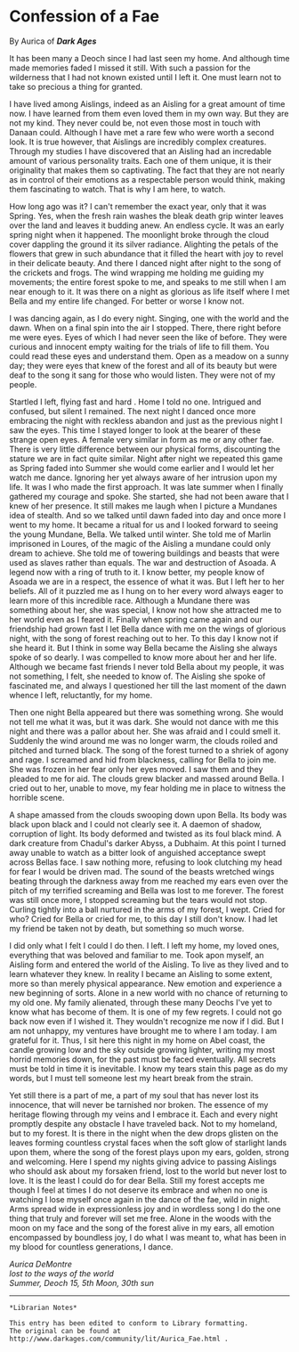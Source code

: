 # Confession of a Fae

By Aurica of **_Dark Ages_**

It has been many a Deoch since I had last seen my home. And although time made
memories faded I missed it still. With such a passion for the wilderness that I
had not known existed until I left it. One must learn not to take so precious a
thing for granted.

I have lived among Aislings, indeed as an Aisling for a great amount of time
now. I have learned from them even loved them in my own way. But they are not
my kind. They never could be, not even those most in touch with Danaan could.
Although I have met a rare few who were worth a second look. It is true
however, that Aislings are incredibly complex creatures. Through my studies I
have discovered that an Aisling had an incredable amount of various personality
traits. Each one of them unique, it is their originality that makes them so
captivating. The fact that they are not nearly as in control of their emotions
as a respectable person would think, making them fascinating to watch. That is
why I am here, to watch.

How long ago was it? I can't remember the exact year, only that it was Spring.
Yes, when the fresh rain washes the bleak death grip winter leaves over the
land and leaves it budding anew. An endless cycle. It was an early spring night
when it happened. The moonlight broke through the cloud cover dappling the
ground it its silver radiance. Alighting the petals of the flowers that grew in
such abundance that it filled the heart with joy to revel in their delicate
beauty. And there I danced night after night to the song of the crickets and
frogs. The wind wrapping me holding me guiding my movements; the entire forest
spoke to me, and speaks to me still when I am near enough to it. It was there
on a night as glorious as life itself where I met Bella and my entire life
changed. For better or worse I know not.

I was dancing again, as I do every night. Singing, one with the world and the
dawn. When on a final spin into the air I stopped. There, there right before me
were eyes. Eyes of which I had never seen the like of before. They were curious
and innocent empty waiting for the trials of life to fill them. You could read
these eyes and understand them. Open as a meadow on a sunny day; they were eyes
that knew of the forest and all of its beauty but were deaf to the song it sang
for those who would listen. They were not of my people.

Startled I left, flying fast and hard . Home I told no one. Intrigued and
confused, but silent I remained. The next night I danced once more embracing
the night with reckless abandon and just as the previous night I saw the eyes.
This time I stayed longer to look at the bearer of these strange open eyes. A
female very similar in form as me or any other fae. There is very little
difference between our physical forms, discounting the stature we are in fact
quite similar. Night after night we repeated this game as Spring faded into
Summer she would come earlier and I would let her watch me dance. Ignoring her
yet always aware of her intrusion upon my life. It was I who made the first
approach. It was late summer when I finally gathered my courage and spoke. She
started, she had not been aware that I knew of her presence. It still makes me
laugh when I picture a Mundanes idea of stealth. And so we talked until dawn
faded into day and once more I went to my home. It became a ritual for us and I
looked forward to seeing the young Mundane, Bella. We talked until winter. She
told me of Marlin imprisoned in Loures, of the magic of the Aisling a mundane
could only dream to achieve. She told me of towering buildings and beasts that
were used as slaves rather than equals. The war and destruction of Asoada. A
legend now with a ring of truth to it. I know better, my people know of Asoada
we are in a respect, the essence of what it was. But I left her to her beliefs.
All of it puzzled me as I hung on to her every word always eager to learn more
of this incredible race. Although a Mundane there was something about her, she
was special, I know not how she attracted me to her world even as I feared it.
Finally when spring came again and our friendship had grown fast I let Bella
dance with me on the wings of glorious night, with the song of forest reaching
out to her. To this day I know not if she heard it. But I think in some way
Bella became the Aisling she always spoke of so dearly. I was compelled to know
more about her and her life. Although we became fast friends I never told Bella
about my people, it was not something, I felt, she needed to know of. The
Aisling she spoke of fascinated me, and always I questioned her till the last
moment of the dawn whence I left, reluctantly, for my home.

Then one night Bella appeared but there was something wrong. She would not tell
me what it was, but it was dark. She would not dance with me this night and
there was a pallor about her. She was afraid and I could smell it. Suddenly the
wind around me was no longer warm, the clouds roiled and pitched and turned
black. The song of the forest turned to a shriek of agony and rage. I screamed
and hid from blackness, calling for Bella to join me. She was frozen in her
fear only her eyes moved. I saw them and they pleaded to me for aid. The clouds
grew blacker and massed around Bella. I cried out to her, unable to move, my
fear holding me in place to witness the horrible scene.

A shape amassed from the clouds swooping down upon Bella. Its body was black
upon black and I could not clearly see it. A daemon of shadow, corruption of
light. Its body deformed and twisted as its foul black mind. A dark creature
from Chadul's darker Abyss, a Dubhaim. At this point I turned away unable to
watch as a bitter look of anguished acceptance swept across Bellas face. I saw
nothing more, refusing to look clutching my head for fear I would be driven
mad. The sound of the beasts wretched wings beating through the darkness away
from me reached my ears even over the pitch of my terrified screaming and Bella
was lost to me forever. The forest was still once more, I stopped screaming but
the tears would not stop. Curling tightly into a ball nurtured in the arms of
my forest, I wept. Cried for who? Cried for Bella or cried for me, to this day
I still don't know. I had let my friend be taken not by death, but something so
much worse.

I did only what I felt I could I do then. I left. I left my home, my loved
ones, everything that was beloved and familiar to me. Took apon myself, an
Aisling form and entered the world of the Aisling. To live as they lived and to
learn whatever they knew. In reality I became an Aisling to some extent, more
so than merely physical appearance. New emotion and experience a new beginning
of sorts. Alone in a new world with no chance of returning to my old one. My
family alienated, through these many Deochs I've yet to know what has become of
them. It is one of my few regrets. I could not go back now even if I wished it.
They wouldn't recognize me now if I did. But I am not unhappy, my ventures have
brought me to where I am today. I am grateful for it. Thus, I sit here this
night in my home on Abel coast, the candle growing low and the sky outside
growing lighter, writing my most horrid memories down, for the past must be
faced eventually. All secrets must be told in time it is inevitable. I know my
tears stain this page as do my words, but I must tell someone lest my heart
break from the strain.

Yet still there is a part of me, a part of my soul that has never lost its
innocence, that will never be tarnished nor broken. The essence of my heritage
flowing through my veins and I embrace it. Each and every night promptly
despite any obstacle I have traveled back. Not to my homeland, but to my
forest. It is there in the night when the dew drops glisten on the leaves
forming countless crystal faces when the soft glow of starlight lands upon
them, where the song of the forest plays upon my ears, golden, strong and
welcoming. Here I spend my nights giving advice to passing Aislings who should
ask about my forsaken friend, lost to the world but never lost to love. It is
the least I could do for dear Bella. Still my forest accepts me though I feel
at times I do not deserve its embrace and when no one is watching I lose myself
once again in the dance of the fae, wild in night. Arms spread wide in
expressionless joy and in wordless song I do the one thing that truly and
forever will set me free. Alone in the woods with the moon on my face and the
song of the forest alive in my ears, all emotion encompassed by boundless joy,
I do what I was meant to, what has been in my blood for countless generations,
I dance.

_Aurica DeMontre_  
_lost to the ways of the world_  
_Summer, Deoch 15, 5th Moon, 30th sun_  

***

```
*Librarian Notes*

This entry has been edited to conform to Library formatting.
The original can be found at http://www.darkages.com/community/lit/Aurica_Fae.html .
```





